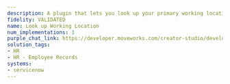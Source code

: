 ```yaml
---
description: A plugin that lets you look up your primary working location.
fidelity: VALIDATED
name: Look up Working Location
num_implementations: 1
purple_chat_link: https://developer.moveworks.com/creator-studio/developer-tools/purple-chat-builder/?workspace=%7B%22title%22%3A%22My+Workspace%22%2C%22botSettings%22%3A%7B%7D%2C%22mocks%22%3A%5B%7B%22id%22%3A6991%2C%22title%22%3A%22Mock+1%22%2C%22transcript%22%3A%7B%22settings%22%3A%7B%22colorStyle%22%3A%22LIGHT%22%2C%22startTime%22%3A%2211%3A43+AM%22%2C%22defaultPerson%22%3A%22GWEN%22%2C%22editable%22%3Atrue%7D%2C%22messages%22%3A%5B%7B%22from%22%3A%22USER%22%2C%22text%22%3A%22What%27s+my+primary+working+location%3F%22%7D%2C%7B%22from%22%3A%22ANNOTATION%22%2C%22text%22%3A%22%3Cp%3E%E2%9C%85+Working+on+%3Cb%3EMy+Primary+Working+Location%3C%2Fb%3E%3Cbr%3E%E2%8F%B3+Calling+Plugin+%3Cb%3ELookup+Working+Location%3C%2Fb%3E%3C%2Fp%3E%22%7D%2C%7B%22from%22%3A%22BOT%22%2C%22text%22%3A%22%3Cp%3EYour+primary+working+location+is%3A%3Cbr%3E%3Cb%3ELocation+Name%3A%3C%2Fb%3E+234+-+Hyderabad+-+Office+%3Cbr%3E%3Cb%3ECity%3A%3C%2Fb%3E+HYDERABAD%3Cbr%3E%3Cb%3ECountry%3A%3C%2Fb%3E+IN%3C%2Fp%3E%22%7D%5D%7D%7D%5D%7D
solution_tags:
- HR
- HR - Employee Records
systems:
- servicenow
---
```

